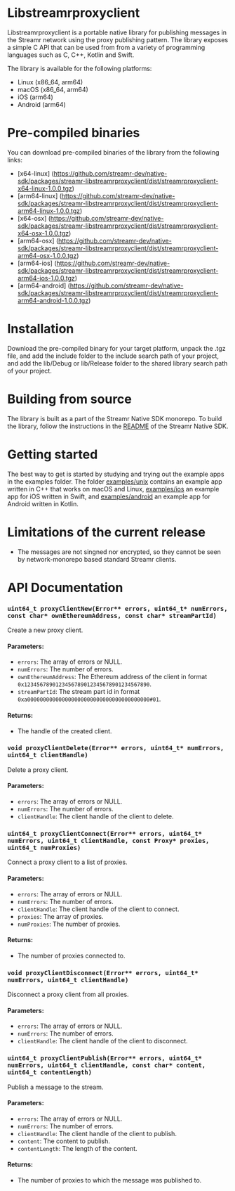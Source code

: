 # Libstreamrproxyclient

Libstreamrproxyclient is a portable native library for publishing messages in the Streamr network using the proxy publishing pattern. The library exposes a simple C API that can be used from from a variety of programming languages such as C, C++, Kotlin and Swift.

The library is available for the following platforms:

- Linux (x86_64, arm64)
- macOS (x86_64, arm64)
- iOS (arm64)
- Android (arm64)

# Pre-compiled binaries

You can download pre-compiled binaries of the library from the following links:
- [x64-linux] (https://github.com/streamr-dev/native-sdk/packages/streamr-libstreamrproxyclient/dist/streamrproxyclient-x64-linux-1.0.0.tgz) 
- [arm64-linux] (https://github.com/streamr-dev/native-sdk/packages/streamr-libstreamrproxyclient/dist/streamrproxyclient-arm64-linux-1.0.0.tgz)
- [x64-osx] (https://github.com/streamr-dev/native-sdk/packages/streamr-libstreamrproxyclient/dist/streamrproxyclient-x64-osx-1.0.0.tgz)
- [arm64-osx] (https://github.com/streamr-dev/native-sdk/packages/streamr-libstreamrproxyclient/dist/streamrproxyclient-arm64-osx-1.0.0.tgz)
- [arm64-ios] (https://github.com/streamr-dev/native-sdk/packages/streamr-libstreamrproxyclient/dist/streamrproxyclient-arm64-ios-1.0.0.tgz)
- [arm64-android] (https://github.com/streamr-dev/native-sdk/packages/streamr-libstreamrproxyclient/dist/streamrproxyclient-arm64-android-1.0.0.tgz)

# Installation

Download the pre-compiled binary for your target platform, unpack the .tgz file, and add the include folder to the include search path of your project, and add the lib/Debug or lib/Release folder to the shared library search path of your project.

# Building from source

The library is built as a part of the Streamr Native SDK monorepo. To build the library, follow the instructions in the [README](https://github.com/streamr-dev/native-sdk/blob/main/README.md) of the Streamr Native SDK.

# Getting started

The best way to get is started by studying and trying out the example apps in the examples folder. The folder [examples/unix](examples/unix) contains an example app written in C++ that works on macOS and Linux, [examples/ios](examples/ios) an example app for iOS written in Swift, and [examples/android](examples/android) an example app for Android written in Kotlin.

# Limitations of the current release

* The messages are not singned nor encrypted, so they cannot be seen by network-monorepo based standard Streamr clients.

# API Documentation

### `uint64_t proxyClientNew(Error** errors, uint64_t* numErrors, const char* ownEthereumAddress, const char* streamPartId)`

Create a new proxy client.

#### Parameters:
- `errors`: The array of errors or NULL.
- `numErrors`: The number of errors.
- `ownEthereumAddress`: The Ethereum address of the client in format `0x1234567890123456789012345678901234567890`.
- `streamPartId`: The stream part id in format `0xa000000000000000000000000000000000000000#01`.

#### Returns:
- The handle of the created client.

### `void proxyClientDelete(Error** errors, uint64_t* numErrors, uint64_t clientHandle)`

Delete a proxy client.

#### Parameters:
- `errors`: The array of errors or NULL.
- `numErrors`: The number of errors.
- `clientHandle`: The client handle of the client to delete.

### `uint64_t proxyClientConnect(Error** errors, uint64_t* numErrors, uint64_t clientHandle, const Proxy* proxies, uint64_t numProxies)`

Connect a proxy client to a list of proxies.

#### Parameters:
- `errors`: The array of errors or NULL.
- `numErrors`: The number of errors.
- `clientHandle`: The client handle of the client to connect.
- `proxies`: The array of proxies.
- `numProxies`: The number of proxies.

#### Returns:
- The number of proxies connected to.

### `void proxyClientDisconnect(Error** errors, uint64_t* numErrors, uint64_t clientHandle)`

Disconnect a proxy client from all proxies.

#### Parameters:
- `errors`: The array of errors or NULL.
- `numErrors`: The number of errors.
- `clientHandle`: The client handle of the client to disconnect.

### `uint64_t proxyClientPublish(Error** errors, uint64_t* numErrors, uint64_t clientHandle, const char* content, uint64_t contentLength)`

Publish a message to the stream.

#### Parameters:
- `errors`: The array of errors or NULL.
- `numErrors`: The number of errors.
- `clientHandle`: The client handle of the client to publish.
- `content`: The content to publish.
- `contentLength`: The length of the content.

#### Returns:
- The number of proxies to which the message was published to.








